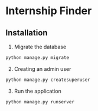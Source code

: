 # Internship Finder

## Installation

1. Migrate the database
```bash
python manage.py migrate
```

2. Creating an admin user
```bash
python manage.py createsuperuser
```

3. Run the application
```bash
python manage.py runserver
```